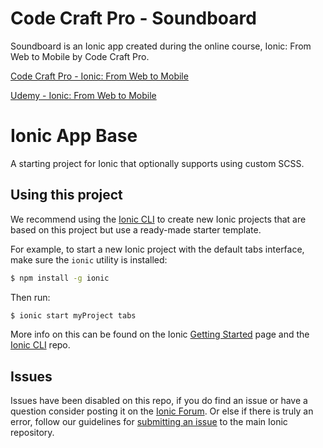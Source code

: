 Code Craft Pro - Soundboard
=======
Soundboard is an Ionic app created during the online course, Ionic: From Web to Mobile by Code Craft Pro.

[Code Craft Pro - Ionic: From Web to Mobile](http://school.codecraftpro.com/courses/ionic-from-web-to-mobile?utm_source=codecraftpro.com&utm_medium=frontpage&utm_campaign=website)

[Udemy - Ionic: From Web to Mobile](https://www.udemy.com/ionic-from-web-to-mobile/learn/#/)


# Ionic App Base


A starting project for Ionic that optionally supports using custom SCSS.

## Using this project

We recommend using the [Ionic CLI](https://github.com/driftyco/ionic-cli) to create new Ionic projects that are based on this project but use a ready-made starter template.

For example, to start a new Ionic project with the default tabs interface, make sure the `ionic` utility is installed:

```bash
$ npm install -g ionic
```

Then run:

```bash
$ ionic start myProject tabs
```

More info on this can be found on the Ionic [Getting Started](http://ionicframework.com/getting-started) page and the [Ionic CLI](https://github.com/driftyco/ionic-cli) repo.

## Issues
Issues have been disabled on this repo, if you do find an issue or have a question consider posting it on the [Ionic Forum](http://forum.ionicframework.com/).  Or else if there is truly an error, follow our guidelines for [submitting an issue](http://ionicframework.com/submit-issue/) to the main Ionic repository.
